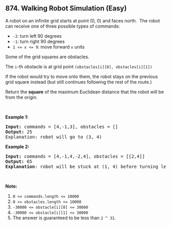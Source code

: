 ## 874. Walking Robot Simulation (Easy)

<p>A robot on an infinite grid starts at point (0, 0) and faces north.&nbsp; The robot can receive one of three possible types of commands:</p>

<ul>
	<li><code>-2</code>: turn left 90 degrees</li>
	<li><code>-1</code>: turn right 90 degrees</li>
	<li><code>1 &lt;= x &lt;= 9</code>: move forward <code>x</code> units</li>
</ul>

<p>Some of the grid squares are obstacles.&nbsp;</p>

<p>The <code>i</code>-th obstacle is at grid point <code>(obstacles[i][0], obstacles[i][1])</code></p>

<p>If the robot would try to move onto them, the robot stays on the previous grid square instead (but still continues following the rest of the route.)</p>

<p>Return the <strong>square</strong> of the maximum Euclidean distance that the robot will be from the origin.</p>

<p>&nbsp;</p>

<p><strong>Example 1:</strong></p>

<pre>
<strong>Input: </strong>commands = <span id="example-input-1-1">[4,-1,3]</span>, obstacles = <span id="example-input-1-2">[]</span>
<strong>Output: </strong><span id="example-output-1">25</span>
<span>Explanation: </span>robot will go to (3, 4)
</pre>

<div>
<p><strong>Example 2:</strong></p>

<pre>
<strong>Input: </strong>commands = <span id="example-input-2-1">[4,-1,4,-2,4]</span>, obstacles = <span id="example-input-2-2">[[2,4]]</span>
<strong>Output: </strong><span id="example-output-2">65</span>
<strong>Explanation</strong>: robot will be stuck at (1, 4) before turning left and going to (1, 8)
</pre>
</div>

<p>&nbsp;</p>

<p><strong>Note:</strong></p>

<ol>
	<li><code>0 &lt;= commands.length &lt;= 10000</code></li>
	<li><code>0 &lt;= obstacles.length &lt;= 10000</code></li>
	<li><code>-30000 &lt;= obstacle[i][0] &lt;= 30000</code></li>
	<li><code>-30000 &lt;= obstacle[i][1] &lt;= 30000</code></li>
	<li>The answer is guaranteed to be less than <code>2 ^ 31</code>.</li>
</ol>
